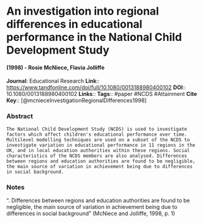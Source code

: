 # An investigation into regional differences in educational performance in the National Child Development Study
#### (1998) - Rosie McNiece, Flavia Jolliffe
**Journal**: Educational Research
**Link**:: https://www.tandfonline.com/doi/full/10.1080/0013188980400102
**DOI**:: 10.1080/0013188980400102
**Links**:: 
**Tags**:: #paper #NCDS #Attainment 
**Cite Key**:: [@mcnieceInvestigationRegionalDifferences1998]

### Abstract

```
The National Child Development Study (NCDS) is used to investigate factors which affect children's educational performance over time. Multilevel modelling techniques are used on a subset of the NCDS to investigate variation in educational performance in 11 regions in the UK, and in local education authorities within these regions. Social characteristics of the NCDS members are also analysed. Differences between regions and education authorities are found to be negligible, the main source of variation in achievement being due to differences in social background.
```

### Notes

“. Differences between regions and education authorities are found to be negligible, the main source of variation in achievement being due to differences in social background” (McNiece and Jolliffe, 1998, p. 1)